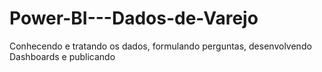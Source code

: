 # Power-BI---Dados-de-Varejo
Conhecendo e tratando os dados, formulando perguntas, desenvolvendo Dashboards e publicando
